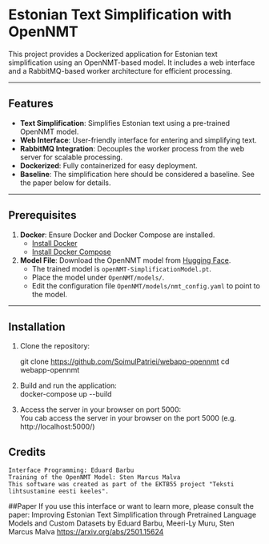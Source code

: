 # Estonian Text Simplification with OpenNMT

This project provides a Dockerized application for Estonian text simplification using an OpenNMT-based model. It includes a web interface and a RabbitMQ-based worker architecture for efficient processing.

---

## Features
- **Text Simplification**: Simplifies Estonian text using a pre-trained OpenNMT model.
- **Web Interface**: User-friendly interface for entering and simplifying text.
- **RabbitMQ Integration**: Decouples the worker process from the web server for scalable processing.
- **Dockerized**: Fully containerized for easy deployment.
- **Baseline**: The simplification here should be considered a baseline. See the paper below for details.

---

## Prerequisites
1. **Docker**: Ensure Docker and Docker Compose are installed.
   - [Install Docker](https://docs.docker.com/get-docker/)
   - [Install Docker Compose](https://docs.docker.com/compose/install/)
2. **Model File**: Download the OpenNMT model from [Hugging Face](https://huggingface.co/datasets/vulturuldemare/Estonian-Text-Simplification).
   - The trained model is `openNMT-SimplificationModel.pt`.
   - Place the model under `OpenNMT/models/`.
   - Edit the configuration file `OpenNMT/models/nmt_config.yaml` to point to the model.

---

## Installation

1. Clone the repository:
   
   git clone https://github.com/SoimulPatriei/webapp-opennmt
   cd webapp-opennmt
   
 2. Build and run the application:  
   docker-compose up --build
   
 3. Access the server in your browser on port 5000:  
   You cab access the server in your browser on the port 5000 (e.g. http://localhost:5000/)
   

## Credits
    Interface Programming: Eduard Barbu
    Training of the OpenNMT Model: Sten Marcus Malva
    This software was created as part of the EKTB55 project "Teksti lihtsustamine eesti keeles".


##Paper
If you use this interface or want to learn more, please consult the paper:
Improving Estonian Text Simplification through Pretrained Language Models and Custom Datasets
by Eduard Barbu, Meeri-Ly Muru, Sten Marcus Malva
https://arxiv.org/abs/2501.15624

